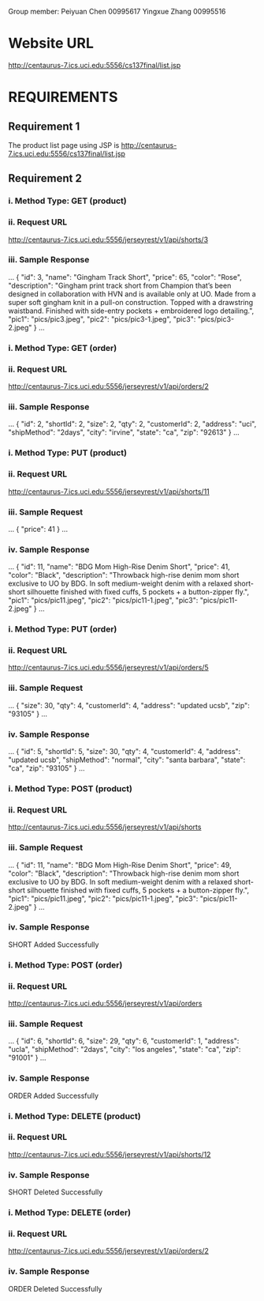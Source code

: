 
Group member:
Peiyuan Chen 00995617
Yingxue Zhang 00995516

# Website URL

http://centaurus-7.ics.uci.edu:5556/cs137final/list.jsp

# REQUIREMENTS

## Requirement 1

The product list page using JSP is http://centaurus-7.ics.uci.edu:5556/cs137final/list.jsp

## Requirement 2

### i. Method Type: GET (product)

### ii. Request URL

http://centaurus-7.ics.uci.edu:5556/jerseyrest/v1/api/shorts/3

### iii. Sample Response

...
{
"id": 3,
"name": "Gingham Track Short",
"price": 65,
"color": "Rose",
"description": "Gingham print track short from Champion that’s been designed in collaboration with HVN and is available only at UO. Made from a super soft gingham knit in a pull-on construction. Topped with a drawstring waistband. Finished with side-entry pockets + embroidered logo detailing.",
"pic1": "pics/pic3.jpeg",
"pic2": "pics/pic3-1.jpeg",
"pic3": "pics/pic3-2.jpeg"
}
...

### i. Method Type: GET (order)

### ii. Request URL

http://centaurus-7.ics.uci.edu:5556/jerseyrest/v1/api/orders/2

### iii. Sample Response

...
{
"id": 2,
"shortId": 2,
"size": 2,
"qty": 2,
"customerId": 2,
"address": "uci",
"shipMethod": "2days",
"city": "irvine",
"state": "ca",
"zip": "92613"
}
...

### i. Method Type: PUT (product)

### ii. Request URL

http://centaurus-7.ics.uci.edu:5556/jerseyrest/v1/api/shorts/11

### iii. Sample Request

...
{
"price": 41
}
...

### iv. Sample Response

...
{
"id": 11,
"name": "BDG Mom High-Rise Denim Short",
"price": 41,
"color": "Black",
"description": "Throwback high-rise denim mom short exclusive to UO by BDG. In soft medium-weight denim with a relaxed short-short silhouette finished with fixed cuffs, 5 pockets + a button-zipper fly.",
"pic1": "pics/pic11.jpeg",
"pic2": "pics/pic11-1.jpeg",
"pic3": "pics/pic11-2.jpeg"
}
...

### i. Method Type: PUT (order)

### ii. Request URL

http://centaurus-7.ics.uci.edu:5556/jerseyrest/v1/api/orders/5

### iii. Sample Request

...
{
"size": 30,
"qty": 4,
"customerId": 4,
"address": "updated ucsb",
"zip": "93105"
}
...

### iv. Sample Response

...
{
"id": 5,
"shortId": 5,
"size": 30,
"qty": 4,
"customerId": 4,
"address": "updated ucsb",
"shipMethod": "normal",
"city": "santa barbara",
"state": "ca",
"zip": "93105"
}
...

### i. Method Type: POST (product)

### ii. Request URL

http://centaurus-7.ics.uci.edu:5556/jerseyrest/v1/api/shorts

### iii. Sample Request

...
{
"id": 11,
"name": "BDG Mom High-Rise Denim Short",
"price": 49,
"color": "Black",
"description": "Throwback high-rise denim mom short exclusive to UO by BDG. In soft medium-weight denim with a relaxed short-short silhouette finished with fixed cuffs, 5 pockets + a button-zipper fly.",
"pic1": "pics/pic11.jpeg",
"pic2": "pics/pic11-1.jpeg",
"pic3": "pics/pic11-2.jpeg"
}
...

### iv. Sample Response

SHORT Added Successfully

### i. Method Type: POST (order)

### ii. Request URL

http://centaurus-7.ics.uci.edu:5556/jerseyrest/v1/api/orders

### iii. Sample Request

...
{
"id": 6,
"shortId": 6,
"size": 29,
"qty": 6,
"customerId": 1,
"address": "ucla",
"shipMethod": "2days",
"city": "los angeles",
"state": "ca",
"zip": "91001"
}
...

### iv. Sample Response

ORDER Added Successfully

### i. Method Type: DELETE (product)

### ii. Request URL

http://centaurus-7.ics.uci.edu:5556/jerseyrest/v1/api/shorts/12

### iv. Sample Response

SHORT Deleted Successfully


### i. Method Type: DELETE (order)

### ii. Request URL

http://centaurus-7.ics.uci.edu:5556/jerseyrest/v1/api/orders/2

### iv. Sample Response

ORDER Deleted Successfully
